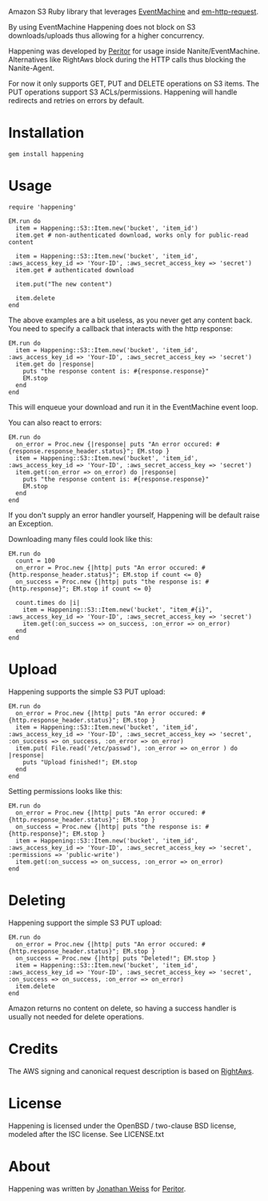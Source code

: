 Amazon S3 Ruby library that leverages [EventMachine](http://rubyeventmachine.com/) and [em-http-request](http://github.com/igrigorik/em-http-request).

By using EventMachine Happening does not block on S3 downloads/uploads thus allowing for a higher concurrency.

Happening was developed by [Peritor](http://www.peritor.com) for usage inside Nanite/EventMachine. 
Alternatives like RightAws block during the HTTP calls thus blocking the Nanite-Agent.

For now it only supports GET, PUT and DELETE operations on S3 items. The PUT operations support S3 ACLs/permissions.
Happening will handle redirects and retries on errors by default.

Installation
============

    gem install happening

Usage
=============

    require 'happening'
    
    EM.run do
      item = Happening::S3::Item.new('bucket', 'item_id')
      item.get # non-authenticated download, works only for public-read content
    
      item = Happening::S3::Item.new('bucket', 'item_id', :aws_access_key_id => 'Your-ID', :aws_secret_access_key => 'secret')
      item.get # authenticated download
      
      item.put("The new content")
      
      item.delete
    end
    
The above examples are a bit useless, as you never get any content back. 
You need to specify a callback that interacts with the http response:

    EM.run do
      item = Happening::S3::Item.new('bucket', 'item_id', :aws_access_key_id => 'Your-ID', :aws_secret_access_key => 'secret')
      item.get do |response|
        puts "the response content is: #{response.response}"
        EM.stop
      end
    end
    
This will enqueue your download and run it in the EventMachine event loop.

You can also react to errors:

    EM.run do
      on_error = Proc.new {|response| puts "An error occured: #{response.response_header.status}"; EM.stop }
      item = Happening::S3::Item.new('bucket', 'item_id', :aws_access_key_id => 'Your-ID', :aws_secret_access_key => 'secret')
      item.get(:on_error => on_error) do |response|
        puts "the response content is: #{response.response}" 
        EM.stop
      end
    end

If you don't supply an error handler yourself, Happening will be default raise an Exception.

Downloading many files could look like this:

    EM.run do
      count = 100
      on_error = Proc.new {|http| puts "An error occured: #{http.response_header.status}"; EM.stop if count <= 0}
      on_success = Proc.new {|http| puts "the response is: #{http.response}"; EM.stop if count <= 0}
      
      count.times do |i|
        item = Happening::S3::Item.new('bucket', "item_#{i}", :aws_access_key_id => 'Your-ID', :aws_secret_access_key => 'secret')
        item.get(:on_success => on_success, :on_error => on_error)
      end
    end
    
Upload
=============

Happening supports the simple S3 PUT upload:    
  
    EM.run do
      on_error = Proc.new {|http| puts "An error occured: #{http.response_header.status}"; EM.stop }
      item = Happening::S3::Item.new('bucket', 'item_id', :aws_access_key_id => 'Your-ID', :aws_secret_access_key => 'secret', :on_success => on_success, :on_error => on_error)
      item.put( File.read('/etc/passwd'), :on_error => on_error ) do |response|
        puts "Upload finished!"; EM.stop 
      end
    end
    
Setting permissions looks like this:

    EM.run do
      on_error = Proc.new {|http| puts "An error occured: #{http.response_header.status}"; EM.stop }
      on_success = Proc.new {|http| puts "the response is: #{http.response}"; EM.stop }
      item = Happening::S3::Item.new('bucket', 'item_id', :aws_access_key_id => 'Your-ID', :aws_secret_access_key => 'secret', :permissions => 'public-write')
      item.get(:on_success => on_success, :on_error => on_error)
    end

Deleting
=============

Happening support the simple S3 PUT upload:    
  
    EM.run do
      on_error = Proc.new {|http| puts "An error occured: #{http.response_header.status}"; EM.stop }
      on_success = Proc.new {|http| puts "Deleted!"; EM.stop }
      item = Happening::S3::Item.new('bucket', 'item_id', :aws_access_key_id => 'Your-ID', :aws_secret_access_key => 'secret', :on_success => on_success, :on_error => on_error)
      item.delete
    end

Amazon returns no content on delete, so having a success handler is usually not needed for delete operations.

Credits
=============

The AWS signing and canonical request description is based on [RightAws](http://github.com/rightscale/right_aws).
    
    
License
=============

Happening is licensed under the OpenBSD / two-clause BSD license, modeled after the ISC license. See LICENSE.txt


About
=============

Happening was written by [Jonathan Weiss](http://twitter.com/jweiss) for [Peritor](http://www.peritor.com).
